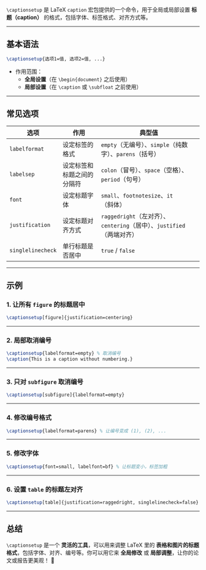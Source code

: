 `\captionsetup` 是 LaTeX `caption` 宏包提供的一个命令，用于全局或局部设置 **标题（caption）** 的格式，包括字体、标签格式、对齐方式等。

---

## **基本语法**

```latex
\captionsetup{选项1=值, 选项2=值, ...}
```

- 作用范围：
    - **全局设置**（在 `\begin{document}` 之后使用）
    - **局部设置**（在 `\caption` 或 `\subfloat` 之前使用）

---

## **常见选项**

| 选项                | 作用            | 典型值                                                  |
|-------------------|---------------|------------------------------------------------------|
| `labelformat`     | 设定标签的格式       | `empty`（无编号）、`simple`（纯数字）、`parens`（括号）              |
| `labelsep`        | 设定标签和标题之间的分隔符 | `colon`（冒号）、`space`（空格）、`period`（句号）                 |
| `font`            | 设定标题字体        | `small`、`footnotesize`、`it`（斜体）                      |
| `justification`   | 设定标题对齐方式      | `raggedright`（左对齐）、`centering`（居中）、`justified`（两端对齐） |
| `singlelinecheck` | 单行标题是否居中      | `true` / `false`                                     |

---

## **示例**

### **1. 让所有 `figure` 的标题居中**

```latex
\captionsetup[figure]{justification=centering}
```

---

### **2. 局部取消编号**

```latex
\captionsetup{labelformat=empty} % 取消编号
\caption{This is a caption without numbering.}
```

---

### **3. 只对 `subfigure` 取消编号**

```latex
\captionsetup[subfigure]{labelformat=empty}
```

---

### **4. 修改编号格式**

```latex
\captionsetup{labelformat=parens} % 让编号变成 (1), (2), ...
```

---

### **5. 修改字体**

```latex
\captionsetup{font=small, labelfont=bf} % 让标题变小，标签加粗
```

---

### **6. 设置 `table` 的标题左对齐**

```latex
\captionsetup[table]{justification=raggedright, singlelinecheck=false}
```

---

## **总结**

`\captionsetup` 是一个 **灵活的工具**，可以用来调整 LaTeX 里的 **表格和图片的标题格式**，包括字体、对齐、编号等。你可以用它来
**全局修改** 或 **局部调整**，让你的论文或报告更美观！ 🚀